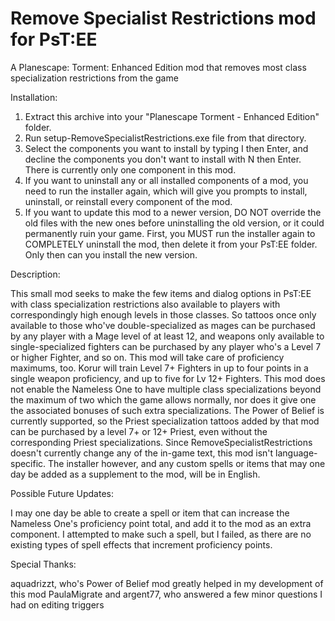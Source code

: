 # Remove Specialist Restrictions mod for PsT:EE
A Planescape: Torment: Enhanced Edition mod that removes most class specialization restrictions from the game

Installation:
1. Extract this archive into your "Planescape Torment - Enhanced Edition" folder.
2. Run setup-RemoveSpecialistRestrictions.exe file from that directory.
3. Select the components you want to install by typing I then Enter, and decline the components you don't want to install with N then Enter. There is currently only one component in this mod.
4. If you want to uninstall any or all installed components of a mod, you need to run the installer again, which will give you prompts to install, uninstall, or reinstall every component of the mod.
5. If you want to update this mod to a newer version, DO NOT override the old files with the new ones before uninstalling the old version, or it could permanently ruin your game. First, you MUST run the installer again to COMPLETELY uninstall the mod, then delete it from your PsT:EE folder. Only then can you install the new version.

Description:

This small mod seeks to make the few items and dialog options in PsT:EE with class specialization restrictions also available to players with correspondingly high enough levels in those classes. So tattoos once only available to those who've double-specialized as mages can be purchased by any player with a Mage level of at least 12, and weapons only available to single-specialized fighters can be purchased by any player who's a Level 7 or higher Fighter, and so on.
This mod will take care of proficiency maximums, too. Korur will train Level 7+ Fighters in up to four points in a single weapon proficiency, and up to five for Lv 12+ Fighters.
This mod does not enable the Nameless One to have multiple class specializations beyond the maximum of two which the game allows normally, nor does it give one the associated bonuses of such extra specializations.
The Power of Belief is currently supported, so the Priest specialization tattoos added by that mod can be purchased by a level 7+ or 12+ Priest, even without the corresponding Priest specializations.
Since RemoveSpecialistRestrictions doesn't currently change any of the in-game text, this mod isn't language-specific. The installer however, and any custom spells or items that may one day be added as a supplement to the mod, will be in English.

Possible Future Updates:

I may one day be able to create a spell or item that can increase the Nameless One's proficiency point total, and add it to the mod as an extra component. I attempted to make such a spell, but I failed, as there are no existing types of spell effects that increment proficiency points.

Special Thanks:

aquadrizzt, who's Power of Belief mod greatly helped in my development of this mod
PaulaMigrate and argent77, who answered a few minor questions I had on editing triggers